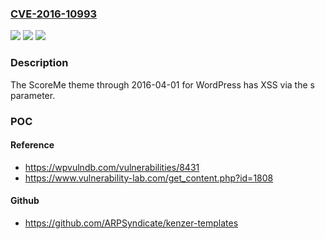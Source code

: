 ### [CVE-2016-10993](https://cve.mitre.org/cgi-bin/cvename.cgi?name=CVE-2016-10993)
![](https://img.shields.io/static/v1?label=Product&message=n%2Fa&color=blue)
![](https://img.shields.io/static/v1?label=Version&message=n%2Fa&color=blue)
![](https://img.shields.io/static/v1?label=Vulnerability&message=n%2Fa&color=brighgreen)

### Description

The ScoreMe theme through 2016-04-01 for WordPress has XSS via the s parameter.

### POC

#### Reference
- https://wpvulndb.com/vulnerabilities/8431
- https://www.vulnerability-lab.com/get_content.php?id=1808

#### Github
- https://github.com/ARPSyndicate/kenzer-templates

